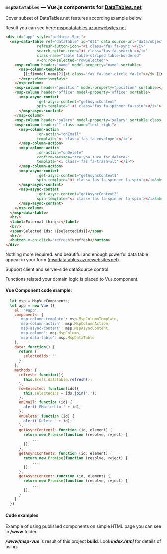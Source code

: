 ### `mspDataTables` — Vue.js components for [DataTables.net](https://datatables.net/)

Cover subset of DataTables.net features according example below.

Result you can see here: [mspdatatables.azurewebsites.net](https://mspdatatables.azurewebsites.net)

```HTML
<div id="app" style="padding: 5px;">
  <msp-data-table ref="dataTable" id="dt1" data-source-url="data/objects.txt"
              refresh-button-icon="<i class='fas fa-sync'></i>"
              search-button-icon="<i class='fas fa-search'></i>"
              class-name="table table-striped table-bordered"
              v-on:row-selected="rowSelected">
    <msp-column header="name" model-property="name" sortable>
      <msp-column-template>
        [[if(model.name)?]]<i class="fas fa-user-circle fa-1x"></i> [[model.name]] (<b> [[model.id]] </b>)[[:]]
      </msp-column-template>
    </msp-column>
    <msp-column header="position" model-property="position" sortable></msp-column>
    <msp-column header="office" model-property="office" sortable>
      <msp-async-content
              :get-async-content="getAsyncContent"
              spin-template=" <i class='fas fa-spinner fa-spin'></i>">
      </msp-async-content>
    </msp-column>
    <msp-column header="salary" model-property="salary" sortable class-name="text-right"></msp-column>
    <msp-column header="" class-name="text-right">
      <msp-column-action
              :on-action="onEmail"
              template="<i class='fas fa-envelope'></i>">
      </msp-column-action>
      <msp-column-action
              :on-action="onDelete"
              confirm-message="Are you sure for delete?"
              template="<i class='fas fa-trash-alt'></i>">
      </msp-column-action>
      <msp-async-content
              :get-async-content="getAsyncContent1"
              spin-template="<i class='fas fa-spinner fa-spin'></i>&nbsp;&nbsp;">
      </msp-async-content>
      <msp-async-content
              :get-async-content="getAsyncContent2"
              spin-template="<i class='fas fa-spinner fa-spin'></i>&nbsp;&nbsp;">
      </msp-async-content>
    </msp-column>
  </msp-data-table>
  <hr/>
  <label>External things:</label>
  <br/>
  <span>Selected Ids: {{selectedIds}}</span>
  <br/>
  <button v-on:click="refresh">refresh</button>
</div>
```

Nothing more required. And beautiful and enough powerful data table appear in your form ([mspdatatables.azurewebsites.net](https://mspdatatables.azurewebsites.net)).

Support client and server-side dataSource control. 

Functions related your domain logic is placed to Vue.component.

#### Vue Component code example:

```JavaScript
  let msp = MspVueComponents;
  let app = new Vue ({
    el: '#app',
    components: {
      'msp-column-template': msp.MspColumnTemplate,
      'msp-column-action': msp.MspColumnAction,
      'msp-async-content': msp.MspAsyncContent,
      'msp-column': msp.MspColumn,
      'msp-data-table': msp.MspDataTable
    },
    data: function() {
      return {
        selectedIds: ''
      }
    },
    methods: {
      refresh: function(){
        this.$refs.dataTable.refresh();
      },
      rowSelected: function(ids){
        this.selectedIds = ids.join(',');
      },
      onEmail: function (id) {
        alert('EMailed to ' + id);
      },
      onDelete: function (id) {
        alert('Delete ' + id);
      },
      getAsyncContent1: function (id, element) {
        return new Promise(function (resolve, reject) {
            ...
        });
      },
      getAsyncContent2: function (id, element) {
        return new Promise(function (resolve, reject) {
            ...
        });
      },
      getAsyncContent: function (id, element) {
        return new Promise(function (resolve, reject) {
            ...
        });
      }
    }
  })
```

#### Code examples
Example of using published components on simple HTML page you can see in **_/www_** folder. 

**_/www/msp-vue_** is result of this project **build**. Look **_index.html_** for details of using.
